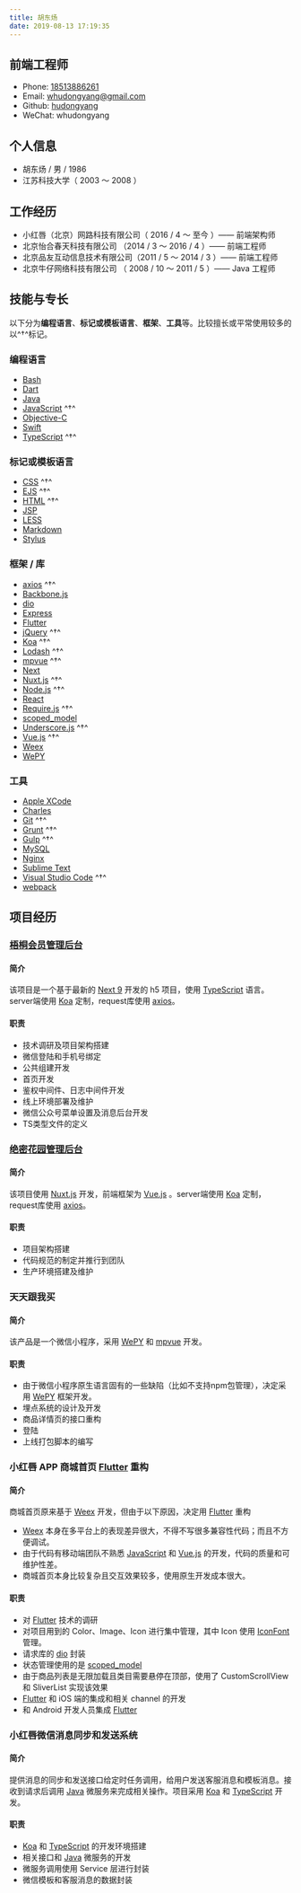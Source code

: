 ```yaml
---
title: 胡东炀
date: 2019-08-13 17:19:35
---
```


前端工程师
------------

* Phone: [18513886261](tel://18513886261)
* Email: <whudongyang@gmail.com>
* Github: [hudongyang](https://github.com/hudongyang)
* WeChat: whudongyang

个人信息
----------

* 胡东炀 / 男 / 1986
* 江苏科技大学（ 2003 ～ 2008 ）

工作经历
---------

* 小红唇（北京）网路科技有限公司（ 2016 / 4 ～ 至今 ）—— 前端架构师
* 北京怡合春天科技有限公司 （2014 / 3 ～ 2016 / 4 ）—— 前端工程师
* 北京品友互动信息技术有限公司（2011 / 5 ～ 2014 / 3 ）—— 前端工程师
* 北京牛仔网络科技有限公司 （ 2008 / 10 ～ 2011 / 5 ）—— Java 工程师

技能与专长
------------

以下分为**编程语言**、**标记或模板语言**、**框架**、**工具**等。比较擅长或平常使用较多的以^†^标记。

### 编程语言

- [Bash](https://zh.wikipedia.org/zh-hans/Bash)
- [Dart](https://dart.dev/)
- [Java](https://www.java.com/)
- [JavaScript](http://developer.mozilla.org/en/JavaScript) ^†^
- [Objective-C](https://en.wikipedia.org/wiki/Objective-C)
- [Swift](https://swift.org/)
- [TypeScript](https://www.typescriptlang.org/) ^†^

### 标记或模板语言

- [CSS](http://www.w3.org/Style/CSS/Overview.en.html) ^†^
- [EJS](https://ejs.co/) ^†^
- [HTML](http://developers.whatwg.org) ^†^
- [JSP](http://www.oracle.com/technetwork/java/javaee/jsp)
- [LESS](http://lesscss.org)
- [Markdown](http://daringfireball.net/projects/markdown)
- [Stylus](http://learnboost.github.io/stylus)

### 框架 / 库

- [axios](https://github.com/axios/axios) ^†^
- [Backbone.js](http://backbonejs.org)
- [dio](https://github.com/flutterchina/dio)
- [Express](http://expressjs.com)
- [Flutter](https://flutter.dev/)
- [jQuery](http://jquery.com) ^†^
- [Koa](https://koajs.com/) ^†^
- [Lodash](http://lodash.com) ^†^
- [mpvue](http://mpvue.com/) ^†^
- [Next](https://nextjs.org)
- [Nuxt.js](https://nuxtjs.org) ^†^
- [Node.js](http://nodejs.org) ^†^
- [React](http://facebook.github.io/react)
- [Require.js](http://requirejs.org) ^†^
- [scoped_model](https://github.com/brianegan/scoped_model)
- [Underscore.js](http://underscorejs.org) ^†^
- [Vue.js](https://vuejs.org) ^†^
- [Weex](https://weex.apache.org/zh/)
- [WePY](https://wepyjs.github.io/wepy-docs/)

### 工具

- [Apple XCode](http://developer.apple.com)
- [Charles](https://www.charlesproxy.com/)
- [Git](http://git-scm.com) ^†^
- [Grunt](http://gruntjs.com) ^†^
- [Gulp](http://gulpjs.com) ^†^
- [MySQL](http://mysql.com)
- [Nginx](http://wiki.nginx.org)
- [Sublime Text](http://www.sublimetext.com)
- [Visual Studio Code](https://code.visualstudio.com/) ^†^
- [webpack](https://webpack.js.org/)


项目经历
-------

### [梧桐会员管理后台](https://wutong.xiaohongchun.com)

#### 简介

该项目是一个基于最新的 [Next 9](https://nextjs.org) 开发的 h5 项目，使用 [TypeScript](https://www.typescriptlang.org/) 语言。server端使用 [Koa](https://koajs.com/) 定制，request库使用 [axios](https://github.com/axios/axios)。

#### 职责

- 技术调研及项目架构搭建
- 微信登陆和手机号绑定
- 公共组建开发
- 首页开发
- 鉴权中间件、日志中间件开发
- 线上环境部署及维护
- 微信公众号菜单设置及消息后台开发
- TS类型文件的定义

### [绝密花园管理后台](https://m.juemihuayuan.com/)

#### 简介

该项目使用 [Nuxt.js](https://nuxtjs.org) 开发，前端框架为 [Vue.js](https://vuejs.org) 。server端使用 [Koa](https://koajs.com/) 定制，request库使用 [axios](https://github.com/axios/axios)。

#### 职责

- 项目架构搭建
- 代码规范的制定并推行到团队
- 生产环境搭建及维护

### 天天跟我买

#### 简介

该产品是一个微信小程序，采用 [WePY](https://wepyjs.github.io/wepy-docs/) 和 [mpvue](http://mpvue.com/) 开发。

#### 职责

- 由于微信小程序原生语言固有的一些缺陷（比如不支持npm包管理），决定采用 [WePY](https://wepyjs.github.io/wepy-docs/) 框架开发。
- 埋点系统的设计及开发
- 商品详情页的接口重构
- 登陆
- 上线打包脚本的编写

### 小红唇 APP 商城首页 [Flutter](https://flutter.dev/) 重构

#### 简介

商城首页原来基于 [Weex](https://weex.apache.org/zh/) 开发，但由于以下原因，决定用 [Flutter](https://flutter.dev/) 重构

- [Weex](https://weex.apache.org/zh/) 本身在多平台上的表现差异很大，不得不写很多兼容性代码；而且不方便调试。
- 由于代码有移动端团队不熟悉 [JavaScript](http://developer.mozilla.org/en/JavaScript) 和 [Vue.js](https://vuejs.org) 的开发，代码的质量和可维护性差。
- 商城首页本身比较复杂且交互效果较多，使用原生开发成本很大。

#### 职责

- 对 [Flutter](https://flutter.dev/) 技术的调研
- 对项目用到的 Color、Image、Icon 进行集中管理，其中 Icon 使用 [IconFont](https://www.iconfont.cn) 管理。
- 请求库的 [dio](https://github.com/flutterchina/dio) 封装
- 状态管理使用的是 [scoped_model](https://github.com/brianegan/scoped_model)
- 由于商品列表是无限加载且类目需要悬停在顶部，使用了 CustomScrollView 和 SliverList 实现该效果
- [Flutter](https://flutter.dev/) 和 iOS 端的集成和相关 channel 的开发
- 和 Android 开发人员集成 [Flutter](https://flutter.dev/) 

### 小红唇微信消息同步和发送系统

#### 简介

提供消息的同步和发送接口给定时任务调用，给用户发送客服消息和模板消息。接收到请求后调用 [Java](https://www.java.com/) 微服务来完成相关操作。项目采用 [Koa](https://koajs.com/) 和 [TypeScript](https://www.typescriptlang.org/) 开发。

#### 职责
- [Koa](https://koajs.com/) 和 [TypeScript](https://www.typescriptlang.org/) 的开发环境搭建
- 相关接口和 [Java](https://www.java.com/) 微服务的开发
- 微服务调用使用 Service 层进行封装
- 微信模板和客服消息的数据封装




